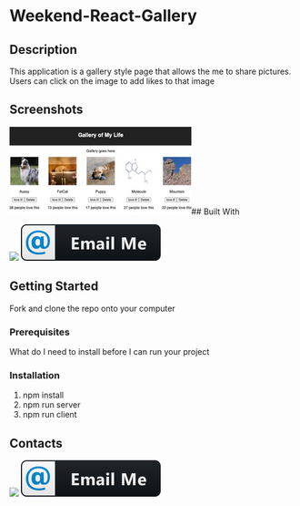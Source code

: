 

# Weekend-React-Gallery


## Description

This application is a gallery style page that allows the me  to share pictures. Users can click on the image to add likes to that image

## Screenshots

<img src="./public/images/screenshot.jpeg" />## Built With

<a href="https://www.linkedin.com/in/steven-gangl-965832218/"><img src="https://img.shields.io/badge/LinkedIn-0077B5?style=for-the-badge&logo=linkedin&logoColor=white" /></a>  <a href="mailto:steven.h.gangl@gmail.com"><img src=https://raw.githubusercontent.com/johnturner4004/readme-generator/master/src/components/assets/images/email_me_button_icon_151852.svg /></a>


## Getting Started

Fork and clone the repo onto your computer

### Prerequisites

What do I need to install before I can run your project

### Installation

1. npm install
2. npm run server 
3. npm run client



## Contacts

<a href="https://www.linkedin.com/in/"><img src="https://img.shields.io/badge/LinkedIn-0077B5?style=for-the-badge&logo=linkedin&logoColor=white" /></a>  <a href="mailto:"><img src=https://raw.githubusercontent.com/johnturner4004/readme-generator/master/src/components/assets/images/email_me_button_icon_151852.svg /></a>